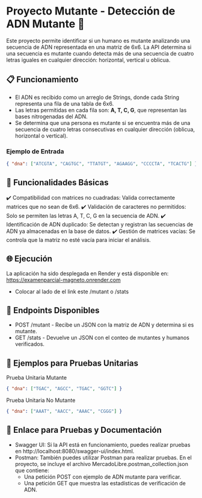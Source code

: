 # Proyecto Mutante - Detección de ADN Mutante 🧬

Este proyecto permite identificar si un humano es mutante analizando una secuencia de ADN representada en una matriz de 6x6. La API determina si una secuencia es mutante cuando detecta más de una secuencia de cuatro letras iguales en cualquier dirección: horizontal, vertical u oblicua.

## 📋 Funcionamiento

- El ADN es recibido como un arreglo de Strings, donde cada String representa una fila de una tabla de 6x6.
- Las letras permitidas en cada fila son: **A, T, C, G**, que representan las bases nitrogenadas del ADN.
- Se determina que una persona es mutante si se encuentra más de una secuencia de cuatro letras consecutivas en cualquier dirección (oblicua, horizontal o vertical).

### Ejemplo de Entrada

```json
{ "dna": ["ATCGTA", "CAGTGC", "TTATGT", "AGAAGG", "CCCCTA", "TCACTG"] }
```

## 🚀 Funcionalidades Básicas
✔️ Compatibilidad con matrices no cuadradas: Valida correctamente matrices que no sean de 6x6.
✔️ Validación de caracteres no permitidos: Solo se permiten las letras A, T, C, G en la secuencia de ADN.
✔️ Identificación de ADN duplicado: Se detectan y registran las secuencias de ADN ya almacenadas en la base de datos.
✔️ Gestión de matrices vacías: Se controla que la matriz no esté vacía para iniciar el análisis.

## 🌐 Ejecución
La aplicación ha sido desplegada en Render y está disponible en: https://examenparcial-magneto.onrender.com
- Colocar al lado de el link este /mutant o /stats

## 📌 Endpoints Disponibles
- POST /mutant - Recibe un JSON con la matriz de ADN y determina si es mutante.
- GET /stats - Devuelve un JSON con el conteo de mutantes y humanos verificados.

## 🧪 Ejemplos para Pruebas Unitarias
Prueba Unitaria Mutante

```json
{ "dna": ["TGAC", "AGCC", "TGAC", "GGTC"] }
```
Prueba Unitaria No Mutante
```json
{ "dna": ["AAAT", "AACC", "AAAC", "CGGG"] }
```

## 🔗 Enlace para Pruebas y Documentación
- Swagger UI: Si la API está en funcionamiento, puedes realizar pruebas en http://localhost:8080/swagger-ui/index.html.
- Postman: También puedes utilizar Postman para realizar pruebas. En el proyecto, se incluye el archivo MercadoLibre.postman_collection.json que contiene:
  - Una petición POST con ejemplo de ADN mutante para verificar.
  - Una petición GET que muestra las estadísticas de verificación de ADN.
